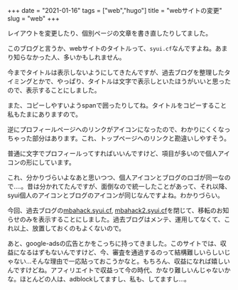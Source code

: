 +++
date = "2021-01-16"
tags = ["web","hugo"]
title = "webサイトの変更"
slug = "web"
+++

レイアウトを変更したり、個別ページの文章を書き直したりしてました。

このブログと言うか、webサイトのタイトルって、`syui.cf`なんですよね。あまり知らなかった人、多いかもしれません。

今までタイトルは表示しないようにしてきたんですが、過去ブログを整理したタイミングとかで、やっぱり、タイトルは文字で表示しといたほうがいいと思ったので、表示することにしました。

また、コピーしやすいようspanで囲ったりしてね。タイトルをコピーすること私もたまにありますので。

逆にプロフィールページへのリンクがアイコンになったので、わかりにくくなっちゃった部分はあります。これ、トップページへのリンクと勘違いしやすそう。

普通に文字でプロフィールってすればいいんですけど、項目が多いので個人アイコンの形にしています。

これ、分かりづらいよなあと思いつつ、個人アイコンとブログのロゴが同一なので....。昔は分かれてたんですが、面倒なので統一したことがあって、それ以降、syui個人のアイコンとブログのアイコンが同じなんですよね。わかりづらい。

今回、過去ブログの[mbahack.syui.cf](https://mbahack.syui.cf), [mbahack2.syui.cf](https://mbahack2.syui.cf)を閉じて、移転のお知らせのみを表示することにしました。過去ブログはメンテ、運用してなくて、これ以上、放置しておくのもよくないので。

あと、google-adsの広告とかをこっちに持ってきました。このサイトでは、収益になるはずもないんですけど、今、審査を通過するのって結構難しいらしいじゃない...そんな理由で一応貼っておこうかなと。もちろん、収益になれば嬉しいんですけどね。アフィリエイトで収益って今の時代、かなり難しいんじゃないかな。ほとんどの人は、adblockしてますし、私も、してますし...。
